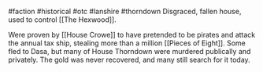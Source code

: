 #faction #historical #otc #lanshire #thorndown Disgraced, fallen house, used to control [[The Hexwood]].

Were proven by [[House Crowe]] to have pretended to be pirates and attack the annual tax ship, stealing more than a million [[Pieces of Eight]].  Some fled to Dasa, but many of House Thorndown were murdered publically and privately.  The gold was never recovered, and many still search for it today.
